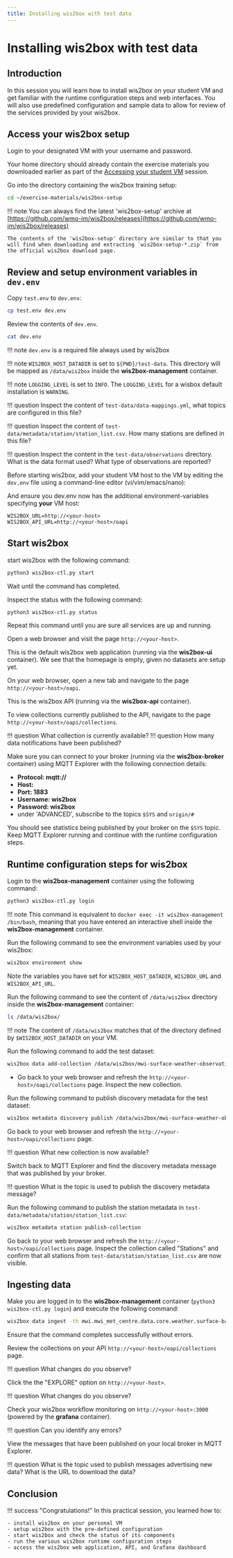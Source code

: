 ```yaml
---
title: Installing wis2box with test data
---
```


#  Installing wis2box with test data

## Introduction

In this session you will learn how to install wis2box on your student VM and get familiar with the runtime configuration steps and web interfaces. You will also use predefined configuration and sample data to allow for review of the services provided by your wis2box.

## Access your wis2box setup

Login to your designated VM with your username and password.

Your home directory should already contain the exercise materials you downloaded earlier as part of the [Accessing your student VM](../practical-sessions/accessing-your-student-vm.md) session.

Go into the directory containing the wis2box training setup:

```bash
cd ~/exercise-materials/wis2box-setup
```

!!! note
    You can always find the latest 'wis2box-setup' archive at [https://github.com/wmo-im/wis2box/releases](https://github.com/wmo-im/wis2box/releases)

    The contents of the 'wis2box-setup' directory are similar to that you will find when downloading and extracting `wis2box-setup-*.zip` from the official wis2box download page.

## Review and setup environment variables in `dev.env`

Copy `test.env` to `dev.env`:

```bash
cp test.env dev.env
```

Review the contents of `dev.env`.

```bash
cat dev.env
```

!!! note
    `dev.env` is a required file always used by wis2box

!!! note
    `WIS2BOX_HOST_DATADIR` is set to `${PWD}/test-data`.  This directory will be mapped as `/data/wis2box` inside the **wis2box-management** container.

!!! note
    ``LOGGING_LEVEL`` is set to ``INFO``.  The ``LOGGING_LEVEL`` for a wisbox default installation is ``WARNING``.

!!! question
    Inspect the content of `test-data/data-mappings.yml`, what topics are configured in this file?

!!! question
    Inspect the content of `test-data/metadata/station/station_list.csv`.  How many stations are defined in this file?

!!! question
    Inspect the content in the `test-data/observations` directory.  What is the data format used?  What type of observations are reported?

Before starting wis2box, add your student VM host to the VM by editing the `dev.env` file using a command-line editor (vi/vim/emacs/nano):

And ensure you dev.env now has the additional environment-variables specifying **your** VM host:

```
WIS2BOX_URL=http://<your-host>
WIS2BOX_API_URL=http://<your-host>/oapi
```

## Start wis2box

start wis2box with the following command:

```bash
python3 wis2box-ctl.py start
```

Wait until the command has completed.

Inspect the status with the following command:

```bash
python3 wis2box-ctl.py status
```

Repeat this command until you are sure all services are up and running.

Open a web browser and visit the page `http://<your-host>`.

This is the default wis2box web application (running via the **wis2box-ui** container).  We see that the homepage is empty, given no datasets are setup yet.

On your web browser, open a new tab and navigate to the page `http://<your-host>/oapi`.

This is the wis2box API (running via the **wis2box-api** container).

To view collections currently published to the API, navigate to the page `http://<your-host>/oapi/collections`.

!!! question
     What collection is currently available?
!!! question
    How many data notifications have been published?

Make sure you can connect to your broker (running via the **wis2box-broker** container) using MQTT Explorer with the following connection details:

- **Protocol: mqtt://**
- **Host: <your-host>**
- **Port: 1883**
- **Username: wis2box**
- **Password: wis2box**
- under 'ADVANCED', subscribe to the topics `$SYS` and `origin/#`

You should see statistics being published by your broker on the `$SYS` topic. Keep MQTT Explorer running and continue with the runtime configuration steps.

## Runtime configuration steps for wis2box

Login to the **wis2box-management** container using the following command:

```bash
python3 wis2box-ctl.py login
```

!!! note
    This command is equivalent to `docker exec -it wis2box-management /bin/bash`, meaning that you have entered an interactive shell inside the **wis2box-management** container.

Run the following command to see the environment variables used by your wis2box:

```bash
wis2box environment show
```

Note the variables you have set for `WIS2BOX_HOST_DATADIR`, `WIS2BOX_URL` and `WIS2BOX_API_URL`.

Run the following command to see the content of `/data/wis2box` directory inside the **wis2box-management** container:

```bash
ls /data/wis2box/
```

!!! note
    The content of `/data/wis2box` matches that of the directory defined by `$WIS2BOX_HOST_DATADIR` on your VM.

Run the following command to add the test dataset:

```bash
wis2box data add-collection /data/wis2box/mwi-surface-weather-observations.yml
```

- Go back to your web browser and refresh the `http://<your-host>/oapi/collections` page.  Inspect the new collection.

Run the following command to publish discovery metadata for the test dataset:

```bash
wis2box metadata discovery publish /data/wis2box/mwi-surface-weather-observations.yml
```

Go back to your web browser and refresh the `http://<your-host>/oapi/collections` page.

!!! question
    What new collection is now available?


Switch back to MQTT Explorer and find the discovery metadata message that was published by your broker.

!!! question
    What is the topic is used to publish the discovery metadata message?

Run the following command to publish the station metadata in `test-data/metadata/station/station_list.csv`:

```bash
wis2box metadata station publish-collection
```

Go back to your web browser and refresh the `http://<your-host>/oapi/collections` page. Inspect the collection called "Stations" and confirm that all stations from `test-data/station/station_list.csv` are now visible.

## Ingesting data

Make you are logged in to the **wis2box-management** container (`python3 wis2box-ctl.py login`) and execute the following command:

```bash
wis2box data ingest -th mwi.mwi_met_centre.data.core.weather.surface-based-observations.synop -p /data/wis2box/observations/malawi/
```

Ensure that the command completes successfully without errors.

Review the collections on your API `http://<your-host>/oapi/collections` page.

!!! question
    What changes do you observe?

Click the the "EXPLORE" option on `http://<your-host>`.

!!! question
    What changes do you observe?

Check your wis2box workflow monitoring on `http://<your-host>:3000` (powered by the **grafana** container).

!!! question
    Can you identify any errors?

View the messages that have been published on your local broker in MQTT Explorer.

!!! question
    What is the topic used to publish messages advertising new data? What is the URL to download the data?

## Conclusion

!!! success "Congratulations!"
    In this practical session, you learned how to:

    - install wis2box on your personal VM
    - setup wis2box with the pre-defined configuration
    - start wis2box and check the status of its components
    - run the various wis2box runtime configuration steps
    - access the wis2box web application, API, and Grafana dashboard
